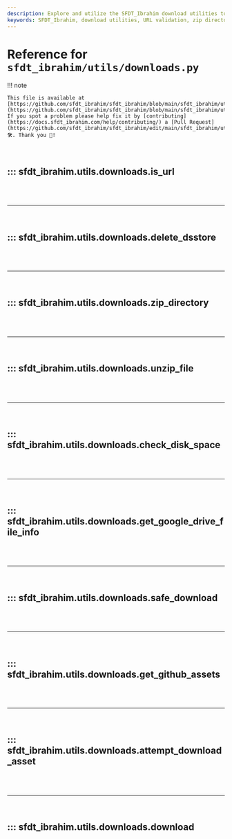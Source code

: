 ```yaml
---
description: Explore and utilize the SFDT_Ibrahim download utilities to handle URLs, zip/unzip files, and manage GitHub assets effectively.
keywords: SFDT_Ibrahim, download utilities, URL validation, zip directory, unzip file, check disk space, Google Drive, GitHub assets, YOLO, machine learning
---
```


# Reference for `sfdt_ibrahim/utils/downloads.py`

!!! note

    This file is available at [https://github.com/sfdt_ibrahim/sfdt_ibrahim/blob/main/sfdt_ibrahim/utils/downloads.py](https://github.com/sfdt_ibrahim/sfdt_ibrahim/blob/main/sfdt_ibrahim/utils/downloads.py). If you spot a problem please help fix it by [contributing](https://docs.sfdt_ibrahim.com/help/contributing/) a [Pull Request](https://github.com/sfdt_ibrahim/sfdt_ibrahim/edit/main/sfdt_ibrahim/utils/downloads.py) 🛠️. Thank you 🙏!

<br>

## ::: sfdt_ibrahim.utils.downloads.is_url

<br><br><hr><br>

## ::: sfdt_ibrahim.utils.downloads.delete_dsstore

<br><br><hr><br>

## ::: sfdt_ibrahim.utils.downloads.zip_directory

<br><br><hr><br>

## ::: sfdt_ibrahim.utils.downloads.unzip_file

<br><br><hr><br>

## ::: sfdt_ibrahim.utils.downloads.check_disk_space

<br><br><hr><br>

## ::: sfdt_ibrahim.utils.downloads.get_google_drive_file_info

<br><br><hr><br>

## ::: sfdt_ibrahim.utils.downloads.safe_download

<br><br><hr><br>

## ::: sfdt_ibrahim.utils.downloads.get_github_assets

<br><br><hr><br>

## ::: sfdt_ibrahim.utils.downloads.attempt_download_asset

<br><br><hr><br>

## ::: sfdt_ibrahim.utils.downloads.download

<br><br>
